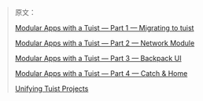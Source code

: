 > 原文：
>
> [Modular Apps with a Tuist — Part 1 — Migrating to tuist](https://ronanociosoig.medium.com/modular-apps-with-a-tuist-8fdd8d3fd4bb)
>
> [Modular Apps with a Tuist — Part 2 — Network Module](https://ronanociosoig.medium.com/modular-apps-with-a-tuist-part-2-network-module-f65666c5703a)
>
> [Modular Apps with a Tuist — Part 3 — Backpack UI](https://ronanociosoig.medium.com/modular-apps-with-a-tuist-part-3-backpack-ui-ce823778f73b)
>
> [Modular Apps with a Tuist — Part 4 — Catch & Home](https://ronanociosoig.medium.com/modular-apps-with-a-tuist-part-4-catch-home-5f0867ebec4)
>
> [Unifying Tuist Projects](https://ronanociosoig.medium.com/unifying-tuist-projects-80abc226d756)